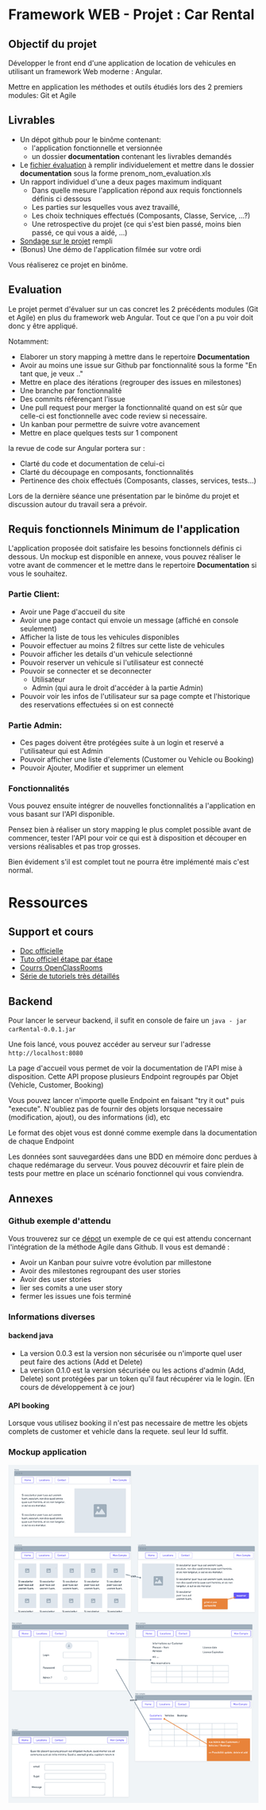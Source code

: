# Framework WEB - Projet : Car Rental

## Objectif du projet
Développer le front end d'une application de location de vehicules en utilisant un framework Web moderne : Angular. 

Mettre en application les méthodes et outils étudiés lors des 2 premiers modules:  Git et Agile

## Livrables
- Un dépot github pour le binôme contenant: 
  - l'application fonctionnelle et versionnée
  - un dossier **documentation** contenant les livrables demandés
- Le [fichier évaluation](evaluation/evaluation_projets.xls) à remplir individuelement et mettre dans le dossier **documentation** sous la forme prenom_nom_evaluation.xls
- Un rapport individuel d'une a deux pages maximum indiquant
  - Dans quelle mesure l'application répond aux requis fonctionnels définis ci dessous
  - Les parties sur lesquelles vous avez travaillé, 
  -  Les choix techniques effectués (Composants, Classe, Service, ...?)
  - Une retrospective du projet (ce qui s'est bien passé, moins bien passé, ce qui vous a aidé, ...)
- [Sondage sur le projet](https://framaforms.org/casir-lp-2020-2021-framework-web-1618480021) rempli
- (Bonus) Une démo de l'application filmée sur votre ordi
  
Vous réaliserez ce projet en binôme.

## Evaluation
Le projet permet d'évaluer sur un cas concret les 2 précédents modules (Git et Agile) en plus du framework web Angular. Tout ce que l'on a pu voir doit donc y être appliqué.

Notamment:
* Elaborer un story mapping à mettre dans le repertoire **Documentation**
* Avoir au moins une issue sur Github par fonctionnalité sous la forme "En tant que, je veux .."
* Mettre en place des itérations (regrouper des issues en milestones)
* Une branche par fonctionnalité
* Des commits référençant l’issue
* Une pull request pour merger la fonctionnalité quand on est sûr que celle-ci est fonctionnelle avec code review si necessaire.
* Un kanban pour permettre de suivre votre avancement
* Mettre en place quelques tests sur 1 component

la revue de code sur Angular portera sur :
* Clarté du code et documentation de celui-ci
* Clarté du découpage en composants, fonctionnalités
* Pertinence des choix effectués (Composants, classes, services, tests...)

Lors de la dernière séance une présentation par le binôme du projet et discussion autour du travail sera a prévoir.

## Requis fonctionnels Minimum de l'application
L'application proposée doit satisfaire les besoins fonctionnels définis ci dessous. Un mockup est disponible en annexe, vous pouvez réaliser le votre avant de commencer et le mettre dans le repertoire **Documentation** si vous le souhaitez.

### Partie Client:
* Avoir une Page d'accueil du site
* Avoir une page contact qui envoie un message (affiché en console seulement)
* Afficher la liste de tous les vehicules disponibles
* Pouvoir effectuer au moins 2 filtres sur cette liste de vehicules
* Pouvoir afficher les details d'un vehicule selectionné
* Pouvoir reserver un vehicule si l'utilisateur est connecté
* Pouvoir se connecter et se deconnecter 
  * Utilisateur
  * Admin (qui aura le droit d'accéder à la partie Admin)
* Pouvoir voir les infos de l'utilisateur sur sa page compte et l'historique des reservations effectuées si on est connecté

### Partie Admin:
* Ces pages doivent être protégées suite à un login et reservé a l'utilisateur qui est Admin
* Pouvoir afficher une liste d'elements (Customer ou Vehicle ou Booking)
* Pouvoir Ajouter, Modifier et supprimer un element

### Fonctionnalités
Vous pouvez ensuite intégrer de nouvelles fonctionnalités a l'application en vous basant sur l'API disponible.

Pensez bien à réaliser un story mapping le plus complet possible avant de commencer, tester l'API pour voir ce qui est à disposition et découper en versions réalisables et pas trop grosses.

Bien évidement s'il est complet tout ne pourra être implémenté mais c'est normal.

# Ressources

## Support et cours
* [Doc officielle](https://angular.io/docs)
* [Tuto officiel étape par étape](https://angular.io/tutorial)
* [Courrs OpenClassRooms](https://openclassrooms.com/fr/courses/4668271-developpez-des-applications-web-avec-angular)
* [Série de tutoriels très détaillés](https://www.ganatan.com/tutorials/demarrer-avec-angular)

## Backend
Pour lancer le serveur backend, il sufit en console de faire un `java - jar carRental-0.0.1.jar`

Une fois lancé, vous pouvez accéder au serveur sur l'adresse `http://localhost:8080`

La page d'accueil vous permet de voir la documentation de l'API mise à disposition. Cette API propose plusieurs Endpoint regroupés par Objet (Vehicle, Customer, Booking)

Vous pouvez lancer n'importe quelle Endpoint en faisant "try it out" puis "execute".
N'oubliez pas de fournir des objets lorsque necessaire (modification, ajout), ou des informations (id), etc

Le format des objet vous est donné comme exemple dans la documentation de chaque Endpoint

Les données sont sauvegardées dans une BDD en mémoire donc perdues à chaque redémarage du serveur. Vous pouvez découvrir et faire plein de tests pour mettre en place un scénario fonctionnel qui vous conviendra.


## Annexes
### Github exemple d'attendu
Vous trouverez sur ce [dépot](https://github.com/gbesset-formateur/etu-iut-casir-agile-git-example) un exemple de ce qui est attendu concernant l'intégration de la méthode Agile dans Github. Il vous est demandé :
* Avoir un Kanban pour suivre votre évolution par millestone
* Avoir des milestones regroupant des user stories
* Avoir des user stories
* lier ses comits a une user story
* fermer les issues une fois terminé
  

### Informations diverses
#### backend java
* La version 0.0.3 est la version non sécurisée ou n'importe quel user peut faire des actions (Add et Delete)
* La version 0.1.0 est la version sécurisée ou les actions d'admin (Add, Delete) sont protégées par un token qu'il faut récupérer via le login. (En cours de développement à ce jour)

#### API booking
Lorsque vous utilisez booking il n'est pas necessaire de mettre les objets complets de customer et vehicle dans la requete. seul leur Id suffit.

### Mockup application
![Mockup](ressources/mockup.png)